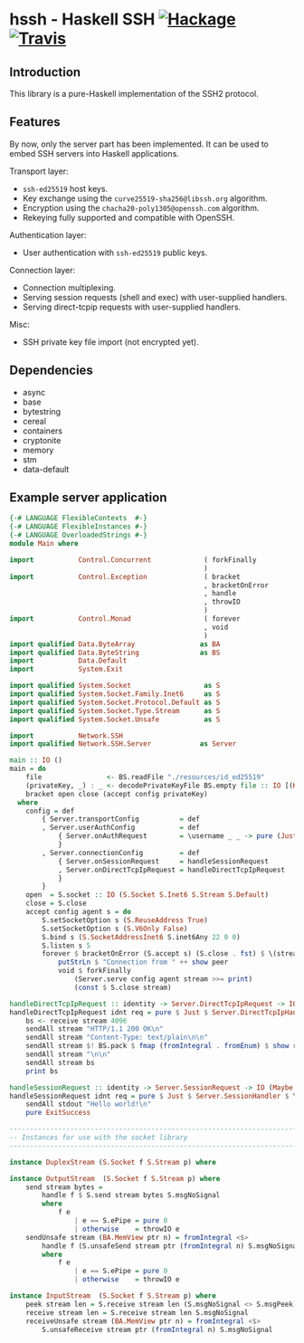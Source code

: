 hssh - Haskell SSH [![Hackage](https://img.shields.io/github/release/lpeterse/haskell-hssh.svg)](https://github.com/lpeterse/haskell-hssh/releases) [![Travis](https://img.shields.io/travis/lpeterse/haskell-hssh.svg)](https://travis-ci.org/lpeterse/haskell-hssh)
=======================

## Introduction

This library is a pure-Haskell implementation of the SSH2 protocol.

## Features

By now, only the server part has been implemented. It can be used
to embed SSH servers into Haskell applications.

Transport layer:

- `ssh-ed25519` host keys.
- Key exchange using the `curve25519-sha256@libssh.org` algorithm.
- Encryption using the  `chacha20-poly1305@openssh.com` algorithm.
- Rekeying fully supported and compatible with OpenSSH.

Authentication layer:

- User authentication with `ssh-ed25519` public keys.

Connection layer:

- Connection multiplexing.
- Serving session requests (shell and exec) with user-supplied handlers.
- Serving direct-tcpip requests with user-supplied handlers.

Misc:

- SSH private key file import (not encrypted yet).

## Dependencies

- async
- base
- bytestring
- cereal
- containers
- cryptonite
- memory
- stm
- data-default

## Example server application

```hs
{-# LANGUAGE FlexibleContexts  #-}
{-# LANGUAGE FlexibleInstances #-}
{-# LANGUAGE OverloadedStrings #-}
module Main where

import           Control.Concurrent             ( forkFinally
                                                )
import           Control.Exception              ( bracket
                                                , bracketOnError
                                                , handle
                                                , throwIO
                                                )
import           Control.Monad                  ( forever
                                                , void
                                                )
import qualified Data.ByteArray                as BA
import qualified Data.ByteString               as BS
import           Data.Default
import           System.Exit

import qualified System.Socket                  as S
import qualified System.Socket.Family.Inet6     as S
import qualified System.Socket.Protocol.Default as S
import qualified System.Socket.Type.Stream      as S
import qualified System.Socket.Unsafe           as S

import           Network.SSH
import qualified Network.SSH.Server            as Server

main :: IO ()
main = do
    file                <- BS.readFile "./resources/id_ed25519"
    (privateKey, _) : _ <- decodePrivateKeyFile BS.empty file :: IO [(KeyPair, BA.Bytes)]
    bracket open close (accept config privateKey)
  where
    config = def
        { Server.transportConfig          = def
        , Server.userAuthConfig           = def
            { Server.onAuthRequest        = \username _ _ -> pure (Just username)
            }
        , Server.connectionConfig         = def
            { Server.onSessionRequest     = handleSessionRequest
            , Server.onDirectTcpIpRequest = handleDirectTcpIpRequest
            }
        }
    open  = S.socket :: IO (S.Socket S.Inet6 S.Stream S.Default)
    close = S.close
    accept config agent s = do
        S.setSocketOption s (S.ReuseAddress True)
        S.setSocketOption s (S.V6Only False)
        S.bind s (S.SocketAddressInet6 S.inet6Any 22 0 0)
        S.listen s 5
        forever $ bracketOnError (S.accept s) (S.close . fst) $ \(stream, peer) -> do
            putStrLn $ "Connection from " ++ show peer
            void $ forkFinally
                (Server.serve config agent stream >>= print)
                (const $ S.close stream)

handleDirectTcpIpRequest :: identity -> Server.DirectTcpIpRequest -> IO (Maybe Server.DirectTcpIpHandler)
handleDirectTcpIpRequest idnt req = pure $ Just $ Server.DirectTcpIpHandler $ \stream-> do
    bs <- receive stream 4096
    sendAll stream "HTTP/1.1 200 OK\n"
    sendAll stream "Content-Type: text/plain\n\n"
    sendAll stream $! BS.pack $ fmap (fromIntegral . fromEnum) $ show req
    sendAll stream "\n\n"
    sendAll stream bs
    print bs

handleSessionRequest :: identity -> Server.SessionRequest -> IO (Maybe Server.SessionHandler)
handleSessionRequest idnt req = pure $ Just $ Server.SessionHandler $ \_ _ _ _ stdout _ -> do
    sendAll stdout "Hello world!\n"
    pure ExitSuccess

-------------------------------------------------------------------------------
-- Instances for use with the socket library
-------------------------------------------------------------------------------

instance DuplexStream (S.Socket f S.Stream p) where

instance OutputStream  (S.Socket f S.Stream p) where
    send stream bytes =
        handle f $ S.send stream bytes S.msgNoSignal
        where
            f e
                | e == S.ePipe = pure 0
                | otherwise    = throwIO e
    sendUnsafe stream (BA.MemView ptr n) = fromIntegral <$>
        handle f (S.unsafeSend stream ptr (fromIntegral n) S.msgNoSignal)
        where
            f e
                | e == S.ePipe = pure 0
                | otherwise    = throwIO e

instance InputStream  (S.Socket f S.Stream p) where
    peek stream len = S.receive stream len (S.msgNoSignal <> S.msgPeek)
    receive stream len = S.receive stream len S.msgNoSignal
    receiveUnsafe stream (BA.MemView ptr n) = fromIntegral <$>
        S.unsafeReceive stream ptr (fromIntegral n) S.msgNoSignal
```